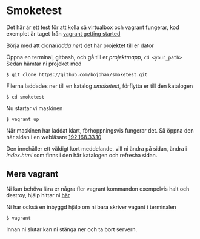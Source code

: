 # Smoketest

Det här är ett test för att kolla så virtualbox och vagrant fungerar, kod exemplet är taget från [vagrant getting started](https://www.vagrantup.com/intro/getting-started/provisioning.html)

Börja med att clona(*ladda ner*) det här projektet till er dator

Öppna en terminal, gitbash, och gå till er *projektmapp*, `cd <your_path>`
Sedan hämtar ni projeket med
```
$ git clone https://github.com/bojohan/smoketest.git
```
Filerna laddades ner till en katalog *smoketest*, förflytta er till den katalogen
```
$ cd smoketest
```

Nu startar vi maskinen

```
$ vagrant up
```

När maskinen har laddat klart, förhoppningsvis fungerar det. Så öppna den här sidan i en webläsare [192.168.33.10](http://192.168.33.10)

Den innehåller ett väldigt kort meddelande, vill ni ändra på sidan, ändra i *index.html* som finns i den här katalogen och refresha sidan.

## Mera vagrant

Ni kan behöva lära er några fler vagrant kommandon exempelvis halt och destroy, hjälp hittar ni [här](https://www.vagrantup.com/intro/getting-started/teardown.html)

Ni har också en inbyggd hjälp om ni bara skriver vagant i terminalen

```
$ vagrant

```

Innan ni slutar kan ni stänga ner och ta bort servern.
